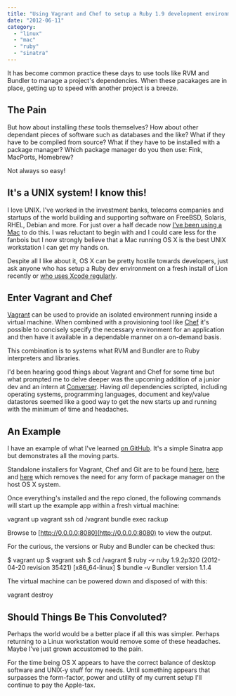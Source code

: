 ```yaml
---
title: "Using Vagrant and Chef to setup a Ruby 1.9 development environment including RVM and Bundler"
date: "2012-06-11"
category:
  - "linux"
  - "mac"
  - "ruby"
  - "sinatra"
---
```


It has become common practice these days to use tools like RVM and Bundler to manage a project's dependencies. When these pacakages are in place, getting up to speed with another project is a breeze.

## The Pain

But how about installing _these_ tools themselves? How about other dependant pieces of software such as databases and the like? What if they have to be compiled from source? What if they have to be installed with a package manager? Which package manager do you then use: Fink, MacPorts, Homebrew?

Not always so easy!

## It's a UNIX system! I know this!

I love UNIX. I've worked in the investment banks, telecoms companies and startups of the world building and supporting software on FreeBSD, Solaris, RHEL, Debian and more. For just over a half decade now [I've been using a Mac](/2007/03/23/new-workspace/) to do this. I was reluctant to begin with and I could care less for the fanbois but I now strongly believe that a Mac running OS X is the best UNIX workstation I can get my hands on.

Despite all I like about it, OS X can be pretty hostile towards developers, just ask anyone who has setup a Ruby dev environment on a fresh install of Lion recently or [who uses Xcode regularly](http://www.textfromxcode.com/).

## Enter Vagrant and Chef

[Vagrant](http://vagrantup.com) can be used to provide an isolated environment running inside a virtual machine. When combined with a provisioning tool like [Chef](http://www.opscode.com/chef/) it's possible to concisely specify the necessary environment for an application and then have it available in a dependable manner on a on-demand basis.

This combination is to systems what RVM and Bundler are to Ruby interpreters and libraries.

I'd been hearing good things about Vagrant and Chef for some time but what prompted me to delve deeper was the upcoming addition of a junior dev and an intern at [Converser](http://converser.io). Having _all_ dependencies scripted, including operating systems, programming languages, document and key/value datastores seemed like a good way to get the new starts up and running with the minimum of time and headaches.

## An Example

I have an example of what I've learned [on GitHub](https://github.com/stevenwilkin/vagrant-chef-rvm-bundler). It's a simple Sinatra app but demonstrates all the moving parts.

Standalone installers for Vagrant, Chef and Git are to be found [here](https://www.virtualbox.org/wiki/Downloads), [here](http://downloads.vagrantup.com/tags/v1.0.3) and [here](https://central.github.com/mac/latest) which removes the need for any form of package manager on the host OS X system.

Once everything's installed and the repo cloned, the following commands will start up the example app within a fresh virtual machine:

vagrant up
vagrant ssh
cd /vagrant
bundle exec rackup

Browse to [http://0.0.0.0:8080](http://0.0.0.0:8080) to view the output.

For the curious, the versions or Ruby and Bundler can be checked thus:

$ vagrant up
$ vagrant ssh
$ cd /vagrant
$ ruby -v
ruby 1.9.2p320 (2012-04-20 revision 35421) \[x86\_64-linux\]
$ bundle -v
Bundler version 1.1.4

The virtual machine can be powered down and disposed of with this:

vagrant destroy

## Should Things Be This Convoluted?

Perhaps the world would be a better place if all this was simpler. Perhaps returning to a Linux workstation would remove some of these headaches. Maybe I've just grown accustomed to the pain.

For the time being OS X appears to have the correct balance of desktop software and UNIX-y stuff for my needs. Until something appears that surpasses the form-factor, power and utility of my current setup I'll continue to pay the Apple-tax.

